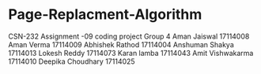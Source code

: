 # Page-Replacment-Algorithm
CSN-232 Assignment -09 coding project
Group 4
Aman Jaiswal	17114008
Aman Verma	17114009
Abhishek Rathod	17114004
Anshuman Shakya	17114013
Lokesh Reddy	17114073
Karan lamba	17114043
Amit Vishwakarma	17114010
Deepika Choudhary	17114025
